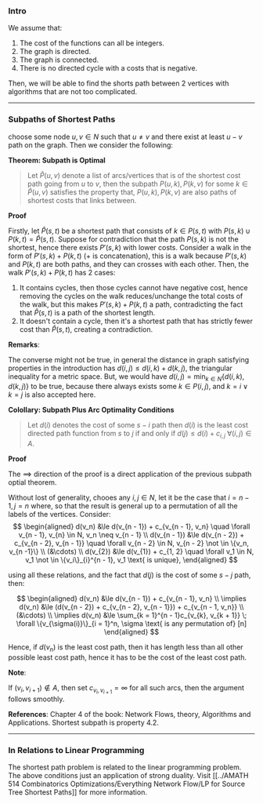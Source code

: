 ### **Intro**

We assume that: 
1. The cost of the functions can all be integers. 
2. The graph is directed.
3. The graph is connected.
4. There is no directed cycle with a costs that is negative. 

Then, we will be able to find the shorts path between 2 vertices with algorithms that are not too complicated. 

---
### **Subpaths of Shortest Paths**

choose some node $u, v \in N$ such that $u\neq v$ and there exist at least $u-v$ path on the graph. Then we consider the following: 

**Theorem: Subpath is Optimal**

> Let $\hat P(u, v)$ denote a list of arcs/vertices that is of the shortest cost path going from $u$ to $v$, then the subpath $P(u, k), P(k, v)$ for some $k \in \hat P(u, v)$ satisfies the property that, $P(u, k), P(k, v)$ are also paths of shortest costs that links between. 

**Proof**

Firstly, let $\hat P(s, t)$ be a shortest path that consists of $k\in P(s, t)$ with $P(s, k)\cup P(k, t) = \hat P(s,t)$. Suppose for contradiction that the path $P(s, k)$ is not the shortest, hence there exists $P'(s, k)$ with lower costs. Consider a walk in the form of $P'(s, k) + P(k, t)$ ($+$ is concatenation), this is a walk because $P'(s, k)$ and $P(k, t)$ are both paths, and they can crosses with each other. Then, the walk $P'(s, k) + P(k, t)$ has 2 cases: 
1. It contains cycles, then those cycles cannot have negative cost, hence removing the cycles on the walk reduces/unchange the total costs of the walk, but this makes $P'(s, k) + P(k, t)$ a path, contradicting the fact that $\hat P(s, t)$ is a path of the shortest length. 
2. It doesn't contain a cycle, then it's a shortest path that has strictly fewer cost than $\hat P(s, t)$, creating a contradiction. 

**Remarks**: 

The converse might not be true, in general the distance in graph satisfying properties in the introduction has $d(i, j) \le d(i, k) + d(k, j)$, the triangular inequality for a metric space. But, we would have $d(i, j) = \min_{k\in N}\{d(i, k), d(k, j)\}$ to be true, because there always exists some $k\in P(i, j)$, and $k = i\vee k = j$ is also accepted here. 

**Colollary: Subpath Plus Arc Optimality Conditions**

> Let $d(i)$ denotes the cost of some $s-i$ path then $d(i)$ is the least cost directed path function from $s$ to $j$ if and only if $d(j) \le d(i) + c_{i, j}\;\forall (i, j)\in A$. 

**Proof**

The $\implies$ direction of the proof is a direct application of the previous subpath optial theorem. 

Without lost of generality, chooes any $i, j \in N$, let it be the case that $i = n - 1, j = n$ where, so that the result is general up to a permutation of all the labels of the vertices. Consider: 
$$
\begin{aligned}
    d(v_n) &\le d(v_{n - 1}) + c_{v_{n - 1}, v_n} \quad \forall v_{n - 1}, v_{n} \in N, v_n \neq v_{n - 1}
    \\
    d(v_{n - 1}) &\le d(v_{n - 2}) + c_{v_{n - 2}, v_{n - 1}}
    \quad 
    \forall v_{n - 2} \in N, v_{n - 2} \not \in \{v_n, v_{n -1}\}
    \\
    (&\cdots)
    \\
    d(v_{2}) &\le d(v_{1}) + c_{1, 2} \quad \forall v_1 \in N, v_1 \not \in \{v_i\}_{i}^{n - 1}, v_1 \text{ is unique},
\end{aligned}
$$

using all these relations, and the fact that $d(j)$ is the cost of some $s-j$ path, then: 

$$
\begin{aligned}
    d(v_n) &\le d(v_{n - 1}) + c_{v_{n - 1}, v_n}
    \\
    \implies 
    d(v_n) &\le (d(v_{n - 2}) + c_{v_{n - 2}, v_{n - 1}}) + c_{v_{n - 1, v_n}}
    \\
    (&\cdots)
    \\
    \implies
    d(v_n) &\le \sum_{k = 1}^{n - 1}c_{v_{k}, v_{k + 1}} \; \forall \{v_{\sigma(i)}\}_{i = 1}^n, \sigma \text{ is any permutation of} [n]
\end{aligned}
$$

Hence, if $d(v_n)$ is the least cost path, then it has length less than all other possible least cost path, hence it has to be the cost of the least cost path. 

**Note**:

If $(v_{i}, v_{i + 1}) \not \in A$, then set $c_{v_{i}, v_{i + 1}} = \infty$ for all such arcs, then the argument follows smoothly. 

**References**: Chapter 4 of the book: Network Flows, theory, Algorithms and Applications. Shortest subpath is property 4.2. 

---
### **In Relations to Linear Programming**

The shortest path problem is related to the linear programming problem. The above conditions just an application of strong duality. Visit [[../AMATH 514 Combinatorics Optimizations/Everything Network Flow/LP for Source Tree Shortest Paths]] for more information. 
